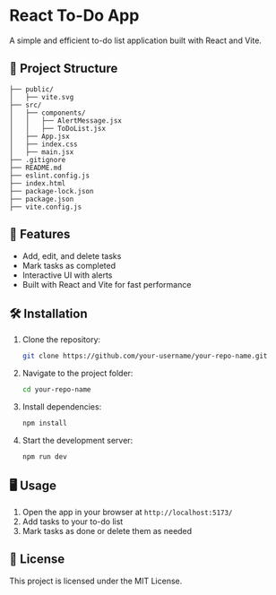 # React To-Do App

A simple and efficient to-do list application built with React and Vite.

## 📂 Project Structure

```
├── public/
│   ├── vite.svg
├── src/
│   ├── components/
│   │   ├── AlertMessage.jsx
│   │   ├── ToDoList.jsx
│   ├── App.jsx
│   ├── index.css
│   ├── main.jsx
├── .gitignore
├── README.md
├── eslint.config.js
├── index.html
├── package-lock.json
├── package.json
├── vite.config.js
```

## 🚀 Features

- Add, edit, and delete tasks
- Mark tasks as completed
- Interactive UI with alerts
- Built with React and Vite for fast performance

## 🛠️ Installation

1. Clone the repository:
   ```sh
   git clone https://github.com/your-username/your-repo-name.git
   ```
2. Navigate to the project folder:
   ```sh
   cd your-repo-name
   ```
3. Install dependencies:
   ```sh
   npm install
   ```
4. Start the development server:
   ```sh
   npm run dev
   ```

## 🖥️ Usage

1. Open the app in your browser at `http://localhost:5173/`
2. Add tasks to your to-do list
3. Mark tasks as done or delete them as needed

## 📜 License

This project is licensed under the MIT License.